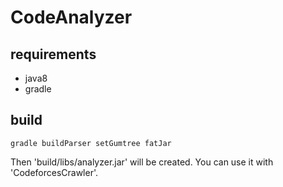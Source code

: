 # CodeAnalyzer

## requirements

- java8
- gradle

## build

```
gradle buildParser setGumtree fatJar
```

Then 'build/libs/analyzer.jar' will be created.
You can use it with 'CodeforcesCrawler'.